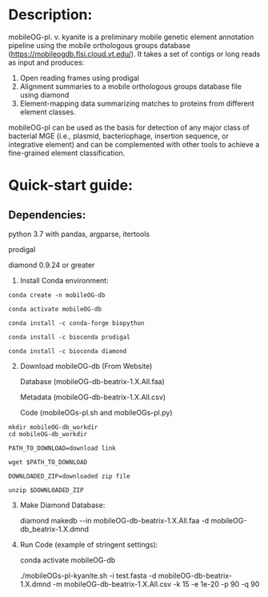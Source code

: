 # Description:

mobileOG-pl. v. kyanite is a preliminary mobile genetic element annotation pipeline using the mobile orthologous groups database (https://mobileogdb.flsi.cloud.vt.edu/). It takes a set of contigs or long reads as input and produces:

1)	Open reading frames using prodigal
2)	Alignment summaries to a mobile orthologous groups database file using diamond
3)	Element-mapping data summarizing matches to proteins from different element classes. 

mobileOG-pl can be used as the basis for detection of any major class of bacterial MGE (i.e., plasmid, bacteriophage, insertion sequence, or integrative element) and can be complemented with other tools to achieve a fine-grained element classification.  


# Quick-start guide:
## Dependencies: 

python 3.7 with pandas, argparse, itertools

prodigal 

diamond 0.9.24 or greater

1.	 Install Conda environment:

	conda create -n mobileOG-db

	conda activate mobileOG-db

	conda install -c conda-forge biopython

	conda install -c bioconda prodigal
	
	conda install -c bioconda diamond

2.	 Download mobileOG-db (From Website)
	
		Database (mobileOG-db-beatrix-1.X.All.faa)
	
		Metadata (mobileOG-db-beatrix-1.X.All.csv)
	
		Code (mobileOGs-pl.sh and mobileOGs-pl.py)

	mkdir mobileOG-db_workdir
	cd mobileOG-db_workdir

	PATH_TO_DOWNLOAD=download link

	wget $PATH_TO_DOWNLOAD 

	DOWNLOADED_ZIP=downloaded zip file

	unzip $DOWNLOADED_ZIP

3. 	Make Diamond Database:

	diamond makedb --in mobileOG-db-beatrix-1.X.All.faa -d mobileOG-db_beatrix-1.X.dmnd

4. 	Run Code (example of stringent settings):

	conda activate mobileOG-db
	
	./mobileOGs-pl-kyanite.sh -i test.fasta -d mobileOG-db-beatrix-1.X.dmnd -m mobileOG-db-beatrix-1.X.All.csv -k 15 -e 1e-20 -p 90 -q 90

	
